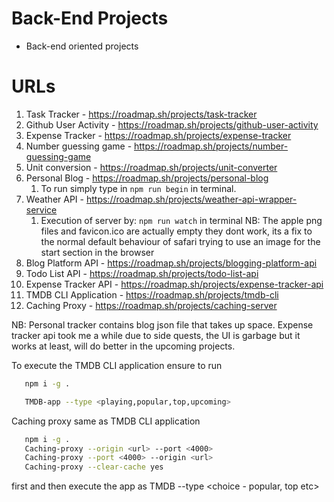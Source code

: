 # Back-End Projects

- Back-end oriented projects

# URLs

1. Task Tracker - https://roadmap.sh/projects/task-tracker
2. Github User Activity - https://roadmap.sh/projects/github-user-activity
3. Expense Tracker - https://roadmap.sh/projects/expense-tracker
4. Number guessing game - https://roadmap.sh/projects/number-guessing-game
5. Unit conversion - https://roadmap.sh/projects/unit-converter
6. Personal Blog - https://roadmap.sh/projects/personal-blog
   1. To run simply type in
      `npm run begin` in terminal.
7. Weather API - https://roadmap.sh/projects/weather-api-wrapper-service
   1. Execution of server by:
      `npm run watch` in terminal
      NB: The apple png files and favicon.ico are actually empty they dont work, its a fix to the normal default behaviour of safari trying to use an image for the start section in the browser
8. Blog Platform API - https://roadmap.sh/projects/blogging-platform-api
9. Todo List API - https://roadmap.sh/projects/todo-list-api
10. Expense Tracker API - https://roadmap.sh/projects/expense-tracker-api
11. TMDB CLI Application - https://roadmap.sh/projects/tmdb-cli
12. Caching Proxy - https://roadmap.sh/projects/caching-server

NB:
Personal tracker contains blog json file that takes up space. Expense tracker api took me a while due to side quests, the UI is garbage but it works at least, will do better in the upcoming projects.

To execute the TMDB CLI application ensure to run

```bash
   npm i -g .

   TMDB-app --type <playing,popular,top,upcoming>
```

Caching proxy same as TMDB CLI application

```bash
   npm i -g .
   Caching-proxy --origin <url> --port <4000>
   Caching-proxy --port <4000> --origin <url>
   Caching-proxy --clear-cache yes
```

first and then execute the app as TMDB --type <choice - popular, top etc>
